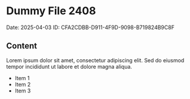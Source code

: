 # Dummy File 2408

Date: 2025-04-03
ID: CFA2CDBB-D911-4F9D-9098-B719824B9C8F

## Content

Lorem ipsum dolor sit amet, consectetur adipiscing elit.
Sed do eiusmod tempor incididunt ut labore et dolore magna aliqua.

* Item 1
* Item 2
* Item 3

